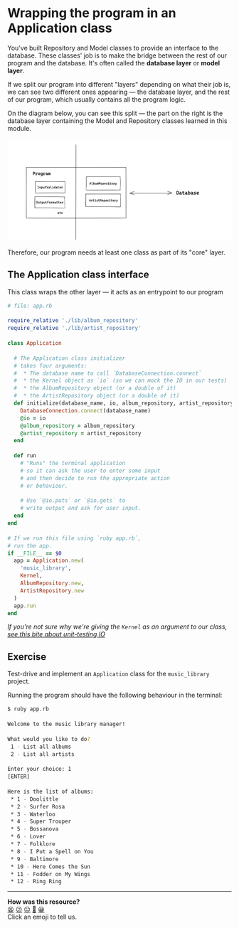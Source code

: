 # Wrapping the program in an Application class

You've built Repository and Model classes to provide an interface to the database. These
classes' job is to make the bridge between the rest of our program and the database. It's
often called the **database layer** or **model layer**.

If we split our program into different "layers" depending on what their job is, we can see
two different ones appearing — the database layer, and the rest of our program, which
usually contains all the program logic.

On the diagram below, you can see this split — the part on the right is the database layer
containing the Model and Repository classes learned in this module.

![Program layers](./resources/program-layers.png)

Therefore, our program needs at least one class as part of its "core" layer.

## The Application class interface

This class wraps the other layer — it acts as an entrypoint to our program

```ruby
# file: app.rb

require_relative './lib/album_repository'
require_relative './lib/artist_repository'

class Application

  # The Application class initializer
  # takes four arguments:
  #  * The database name to call `DatabaseConnection.connect`
  #  * the Kernel object as `io` (so we can mock the IO in our tests)
  #  * the AlbumRepository object (or a double of it)
  #  * the ArtistRepository object (or a double of it)
  def initialize(database_name, io, album_repository, artist_repository)
    DatabaseConnection.connect(database_name)
    @io = io
    @album_repository = album_repository
    @artist_repository = artist_repository
  end

  def run
    # "Runs" the terminal application
    # so it can ask the user to enter some input
    # and then decide to run the appropriate action
    # or behaviour.

    # Use `@io.puts` or `@io.gets` to
    # write output and ask for user input.
  end
end

# If we run this file using `ruby app.rb`,
# run the app.
if __FILE__ == $0
  app = Application.new(
    'music_library',
    Kernel,
    AlbumRepository.new,
    ArtistRepository.new
  )
  app.run
end
```

_If you're not sure why we're giving the `Kernel` as an argument to our class, [see this bite about unit-testing IO](https://github.com/makersacademy/golden-square/blob/main/mocking_bites/05_unit_testing_terminal_io_bite.md)_

## Exercise

Test-drive and implement an `Application` class for the `music_library` project.

Running the program should have the following behaviour in the terminal:

```bash
$ ruby app.rb

Welcome to the music library manager!

What would you like to do?
 1 - List all albums
 2 - List all artists

Enter your choice: 1
[ENTER]

Here is the list of albums:
 * 1 - Doolittle
 * 2 - Surfer Rosa
 * 3 - Waterloo
 * 4 - Super Trouper
 * 5 - Bossanova
 * 6 - Lover
 * 7 - Folklore
 * 8 - I Put a Spell on You
 * 9 - Baltimore
 * 10 -	Here Comes the Sun
 * 11 - Fodder on My Wings
 * 12 -	Ring Ring
```

<!-- BEGIN GENERATED SECTION DO NOT EDIT -->

---

**How was this resource?**  
[😫](https://airtable.com/shrUJ3t7KLMqVRFKR?prefill_Repository=makersacademy/databases&prefill_File=challenges/07_wrapping_in_application_class.md&prefill_Sentiment=😫) [😕](https://airtable.com/shrUJ3t7KLMqVRFKR?prefill_Repository=makersacademy/databases&prefill_File=challenges/07_wrapping_in_application_class.md&prefill_Sentiment=😕) [😐](https://airtable.com/shrUJ3t7KLMqVRFKR?prefill_Repository=makersacademy/databases&prefill_File=challenges/07_wrapping_in_application_class.md&prefill_Sentiment=😐) [🙂](https://airtable.com/shrUJ3t7KLMqVRFKR?prefill_Repository=makersacademy/databases&prefill_File=challenges/07_wrapping_in_application_class.md&prefill_Sentiment=🙂) [😀](https://airtable.com/shrUJ3t7KLMqVRFKR?prefill_Repository=makersacademy/databases&prefill_File=challenges/07_wrapping_in_application_class.md&prefill_Sentiment=😀)  
Click an emoji to tell us.

<!-- END GENERATED SECTION DO NOT EDIT -->
